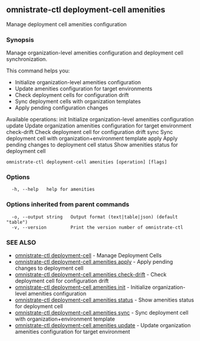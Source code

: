 ## omnistrate-ctl deployment-cell amenities

Manage deployment cell amenities configuration

### Synopsis

Manage organization-level amenities configuration and deployment cell synchronization.

This command helps you:
- Initialize organization-level amenities configuration
- Update amenities configuration for target environments
- Check deployment cells for configuration drift
- Sync deployment cells with organization templates
- Apply pending configuration changes

Available operations:
  init        Initialize organization-level amenities configuration
  update      Update organization amenities configuration for target environment
  check-drift Check deployment cell for configuration drift
  sync        Sync deployment cell with organization+environment template
  apply       Apply pending changes to deployment cell
  status      Show amenities status for deployment cell

```
omnistrate-ctl deployment-cell amenities [operation] [flags]
```

### Options

```
  -h, --help   help for amenities
```

### Options inherited from parent commands

```
  -o, --output string   Output format (text|table|json) (default "table")
  -v, --version         Print the version number of omnistrate-ctl
```

### SEE ALSO

* [omnistrate-ctl deployment-cell](omnistrate-ctl_deployment-cell.md)	 - Manage Deployment Cells
* [omnistrate-ctl deployment-cell amenities apply](omnistrate-ctl_deployment-cell_amenities_apply.md)	 - Apply pending changes to deployment cell
* [omnistrate-ctl deployment-cell amenities check-drift](omnistrate-ctl_deployment-cell_amenities_check-drift.md)	 - Check deployment cell for configuration drift
* [omnistrate-ctl deployment-cell amenities init](omnistrate-ctl_deployment-cell_amenities_init.md)	 - Initialize organization-level amenities configuration
* [omnistrate-ctl deployment-cell amenities status](omnistrate-ctl_deployment-cell_amenities_status.md)	 - Show amenities status for deployment cell
* [omnistrate-ctl deployment-cell amenities sync](omnistrate-ctl_deployment-cell_amenities_sync.md)	 - Sync deployment cell with organization+environment template
* [omnistrate-ctl deployment-cell amenities update](omnistrate-ctl_deployment-cell_amenities_update.md)	 - Update organization amenities configuration for target environment

